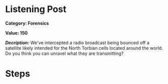 # Listening Post
**Category: Forensics**


**Value: 150**

**_Decription:_**
We've intercepted a radio broadcast being bounced off a satellite likely intended for the North Torbian cells located around the world. Do you think you can unravel what they are transmitting?

# Steps
